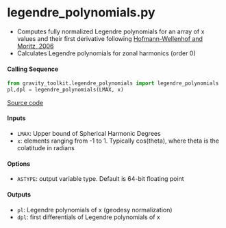 legendre_polynomials.py
=======================

- Computes fully normalized Legendre polynomials for an array of x values and their first derivative following [Hofmann-Wellenhof and Moritz, 2006](http://www.springerlink.com/content/978-3-211-33544-4)
- Calculates Legendre polynomials for zonal harmonics (order 0)

#### Calling Sequence
```python
from gravity_toolkit.legendre_polynomials import legendre_polynomials
pl,dpl = legendre_polynomials(LMAX, x)
```
[Source code](https://github.com/tsutterley/read-GRACE-harmonics/blob/main/gravity_toolkit/legendre_polynomials.py)

#### Inputs
- `LMAX`: Upper bound of Spherical Harmonic Degrees
- `x`: elements ranging from -1 to 1. Typically cos(theta), where theta is the colatitude in radians

#### Options
- `ASTYPE`: output variable type. Default is 64-bit floating point

#### Outputs
- `pl`: Legendre polynomials of x (geodesy normalization)
- `dpl`: first differentials of Legendre polynomials of x
